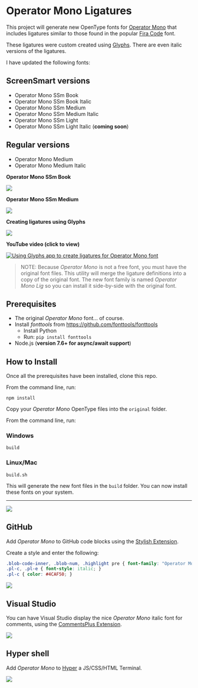 # Operator Mono Ligatures

This project will generate new OpenType fonts for [Operator Mono](https://www.typography.com/fonts/operator/styles/) that includes ligatures similar to
those found in the popular [Fira Code](https://github.com/tonsky/FiraCode) font.

These ligatures were custom created using [Glyphs](https://glyphsapp.com/). 
There are even italic versions of the ligatures. 

I have updated the following fonts:

## ScreenSmart versions
* Operator Mono SSm Book
* Operator Mono SSm Book Italic
* Operator Mono SSm Medium
* Operator Mono SSm Medium Italic
* Operator Mono SSm Light
* Operator Mono SSm Light Italic (**coming soon**)

## Regular versions
* Operator Mono Medium
* Operator Mono Medium Italic

**Operator Mono SSm Book**

<img src="./images/operator-mono-ssm-book.png" />

**Operator Mono SSm Medium**

<img src="./images/operator-mono-ssm-medium.png" />

**Creating ligatures using Glyphs**

<img src="./images/glyphs-screenshot.png" />

**YouTube video (click to view)**

[![Using Glyphs app to create ligatures for Operator Mono font](https://img.youtube.com/vi/ttI3W5Dh54E/0.jpg)](https://youtu.be/ttI3W5Dh54E)

>NOTE: Because *Operator Mono* is not a free font, you must have the original font files. This utility 
will merge the ligature definitions into a copy of the original font. The new font family is named *Operator Mono Lig* so you can install it side-by-side with the original font.

## Prerequisites
* The original *Operator Mono* font... of course.
* Install *fonttools* from https://github.com/fonttools/fonttools
  * Install Python
  * Run: `pip install fonttools`
* Node.js (**version 7.6+ for async/await support**)

## How to Install

Once all the prerequisites have been installed, clone this repo.

From the command line, run:

```
npm install
```

Copy your *Operator Mono* OpenType files into the `original` folder.

From the command line, run:

### Windows

```
build
```

### Linux/Mac

```
build.sh
```

This will generate the new font files in the `build` folder. You can now install these fonts on your system.

---

<img src="./images/OperatorMonoAllTheThings.png" />

## GitHub
Add *Operator Mono* to GitHub code blocks using the [Stylish Extension](https://chrome.google.com/webstore/detail/stylish-custom-themes-for/fjnbnpbmkenffdnngjfgmeleoegfcffe?hl=en).

Create a style and enter the following:

```css
.blob-code-inner, .blob-num, .highlight pre { font-family: "Operator Mono Lig" !important; font-size: 16px !important; }
.pl-c, .pl-e { font-style: italic; }
.pl-c { color: #4CAF50; }
```
<img src="./images/github-operatormono.png" />

## Visual Studio

You can have Visual Studio display the nice *Operator Mono* italic font for comments, using the [CommentsPlus Extension](https://marketplace.visualstudio.com/items?itemName=mhoumann.CommentsPlus).

<img src="./images/vsoperatormono.png" />

## Hyper shell

Add *Operator Mono* to [Hyper](https://hyper.is/) a JS/CSS/HTML Terminal.

<img src="./images/hyper terminal.png" />
